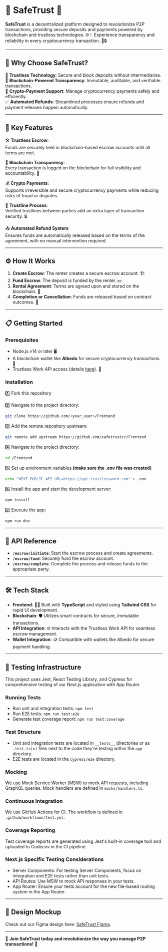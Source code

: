 # 🌟 SafeTrust 🌟

**SafeTrust** is a decentralized platform designed to revolutionize P2P transactions, providing secure deposits and payments powered by blockchain and trustless technologies. 🌐✨ Experience transparency and reliability in every cryptocurrency transaction. 💸🔒

---

## 🚀 **Why Choose SafeTrust?**

🔐 **Trustless Technology**: Secure and block deposits without intermediaries.  
💾 **Blockchain-Powered Transparency**: Immutable, auditable, and verifiable transactions.  
💱 **Crypto-Payment Support**: Manage cryptocurrency payments safely and efficiently.  
✅ **Automated Refunds**: Streamlined processes ensure refunds and payment releases happen automatically.

---

## 🌟 **Key Features**

🛠️ **Trustless Escrow**:  
Funds are securely held in blockchain-based escrow accounts until all terms are met.

🔎 **Blockchain Transparency**:  
Every transaction is logged on the blockchain for full visibility and accountability. 📜

💰 **Crypto Payments**:  
Supports irreversible and secure cryptocurrency payments while reducing risks of fraud or disputes.

🔗 **Trustline Process**:  
Verified trustlines between parties add an extra layer of transaction security. 🔒

📤 **Automated Refund System**:  
Ensures funds are automatically released based on the terms of the agreement, with no manual intervention required.

---

## ⚙️ **How It Works**

1. **Create Escrow**: The renter creates a secure escrow account. 🏗️
2. **Fund Escrow**: The deposit is funded by the renter. 💵
3. **Rental Agreement**: Terms are agreed upon and stored on the blockchain. 📃
4. **Completion or Cancellation**: Funds are released based on contract outcomes. 🎯

---

## 📋 **Getting Started**

### **Prerequisites**

- Node.js v14 or later 🖥️
- A blockchain wallet like **Albedo** for secure cryptocurrency transactions. 🔐
- Trustless Work API access (details [here](https://docs.trustlesswork.com/trustless-work)). 📖

### **Installation**

1️⃣ Fork this repository

2️⃣ Navigate to the project directory:

```bash
git clone https://github.com/<your_user>/Frontend
```
3️⃣ Add the remote repository upstream:

```bash
git remote add upstream https://github.com/safetrustcr/Frontend
```

4️⃣ Navigate to the project directory:

```bash
cd /Frontend
```

5️⃣ Set up environment variables **(make sure the .env file was created)**

```bash
echo "NEXT_PUBLIC_API_URL=https://api.trustlesswork.com" > .env
```
6️⃣ Install the app and start the development server:

```bash
npm install
```

7️⃣ Execute the app: 

```bash
npm run dev
```


---

## 📡 **API Reference**

- **`/escrow/initiate`**: Start the escrow process and create agreements.
- **`/escrow/fund`**: Securely fund the escrow account.
- **`/escrow/complete`**: Complete the process and release funds to the appropriate party.

---

## 🛠️ **Tech Stack**

- **Frontend**: 🧑‍💻 Built with **TypeScript** and styled using **Tailwind CSS** for rapid UI development.
- **Blockchain**: 🛡️ Utilizes smart contracts for secure, immutable transactions.
- **API Integration**: 🌐 Interacts with the Trustless Work API for seamless escrow management.
- **Wallet Integration**: 🪙 Compatible with wallets like Albedo for secure payment handling.

---

## 🧪 **Testing Infrastructure**

This project uses Jest, React Testing Library, and Cypress for comprehensive testing of our Next.js application with App Router.

### **Running Tests**

- Run unit and integration tests: `npm test`
- Run E2E tests: `npm run test:e2e`
- Generate test coverage report: `npm run test:coverage`

### **Test Structure**

- Unit and integration tests are located in `__tests__` directories or as `.test.ts(x)` files next to the code they're testing within the `app` directory.
- E2E tests are located in the `cypress/e2e` directory.

### **Mocking**

We use Mock Service Worker (MSW) to mock API requests, including GraphQL queries. Mock handlers are defined in `mocks/handlers.ts`.

### **Continuous Integration**

We use GitHub Actions for CI. The workflow is defined in `.github/workflows/test.yml`.

### **Coverage Reporting**

Test coverage reports are generated using Jest's built-in coverage tool and uploaded to Codecov in the CI pipeline.

### **Next.js Specific Testing Considerations**

- Server Components: For testing Server Components, focus on integration and E2E tests rather than unit tests.
- API Routes: Use MSW to mock API responses in your tests.
- App Router: Ensure your tests account for the new file-based routing system in the App Router.

---

## 🎨 **Design Mockup**

Check out our Figma design here: [SafeTrust Figma](https://www.figma.com/design/CVg9hoim0f1FIlozIar7ZZ/SafeTrust?node-id=0-1&node-type=canvas&t=LCzPmGeJfVxCMWTT-0).

---

🌟 **Join SafeTrust today and revolutionize the way you manage P2P transactions!** 🌟

